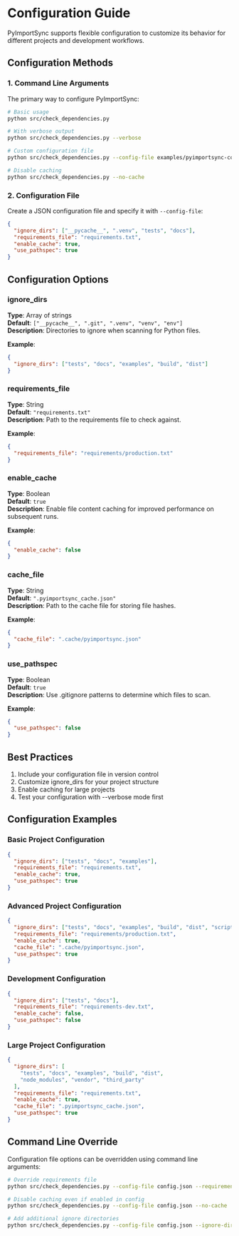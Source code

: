﻿# Configuration Guide

PyImportSync supports flexible configuration to customize its behavior for different projects and development workflows.

## Configuration Methods

### 1. Command Line Arguments

The primary way to configure PyImportSync:

```bash
# Basic usage
python src/check_dependencies.py

# With verbose output
python src/check_dependencies.py --verbose

# Custom configuration file
python src/check_dependencies.py --config-file examples/pyimportsync-config.json

# Disable caching
python src/check_dependencies.py --no-cache
```

### 2. Configuration File

Create a JSON configuration file and specify it with `--config-file`:

```json
{
  "ignore_dirs": ["__pycache__", ".venv", "tests", "docs"],
  "requirements_file": "requirements.txt",
  "enable_cache": true,
  "use_pathspec": true
}
```

## Configuration Options

### ignore_dirs

**Type**: Array of strings  
**Default**: `["__pycache__", ".git", ".venv", "venv", "env"]`  
**Description**: Directories to ignore when scanning for Python files.

**Example**:

```json
{
  "ignore_dirs": ["tests", "docs", "examples", "build", "dist"]
}
```

### requirements_file

**Type**: String  
**Default**: `"requirements.txt"`  
**Description**: Path to the requirements file to check against.

**Example**:

```json
{
  "requirements_file": "requirements/production.txt"
}
```

### enable_cache

**Type**: Boolean  
**Default**: `true`  
**Description**: Enable file content caching for improved performance on subsequent runs.

**Example**:

```json
{
  "enable_cache": false
}
```

### cache_file

**Type**: String  
**Default**: `".pyimportsync_cache.json"`  
**Description**: Path to the cache file for storing file hashes.

**Example**:

```json
{
  "cache_file": ".cache/pyimportsync.json"
}
```

### use_pathspec

**Type**: Boolean  
**Default**: `true`  
**Description**: Use .gitignore patterns to determine which files to scan.

**Example**:

```json
{
  "use_pathspec": false
}
```

## Best Practices

1. Include your configuration file in version control
1. Customize ignore_dirs for your project structure
1. Enable caching for large projects
1. Test your configuration with --verbose mode first

## Configuration Examples

### Basic Project Configuration

```json
{
  "ignore_dirs": ["tests", "docs", "examples"],
  "requirements_file": "requirements.txt",
  "enable_cache": true,
  "use_pathspec": true
}
```

### Advanced Project Configuration

```json
{
  "ignore_dirs": ["tests", "docs", "examples", "build", "dist", "scripts"],
  "requirements_file": "requirements/production.txt",
  "enable_cache": true,
  "cache_file": ".cache/pyimportsync.json",
  "use_pathspec": true
}
```

### Development Configuration

```json
{
  "ignore_dirs": ["tests", "docs"],
  "requirements_file": "requirements-dev.txt",
  "enable_cache": false,
  "use_pathspec": false
}
```

### Large Project Configuration

```json
{
  "ignore_dirs": [
    "tests", "docs", "examples", "build", "dist", 
    "node_modules", "vendor", "third_party"
  ],
  "requirements_file": "requirements.txt",
  "enable_cache": true,
  "cache_file": ".pyimportsync_cache.json",
  "use_pathspec": true
}
```

## Command Line Override

Configuration file options can be overridden using command line arguments:

```bash
# Override requirements file
python src/check_dependencies.py --config-file config.json --requirements-file dev-requirements.txt

# Disable caching even if enabled in config
python src/check_dependencies.py --config-file config.json --no-cache

# Add additional ignore directories
python src/check_dependencies.py --config-file config.json --ignore-dirs "temp,backup"
```

